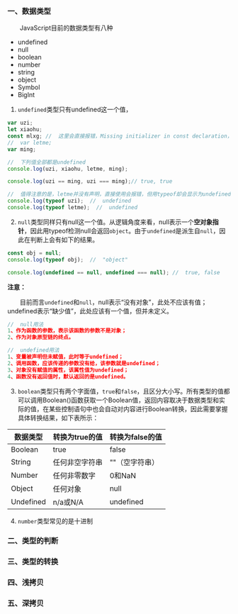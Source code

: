 ### 一、数据类型
&emsp;&emsp;JavaScript目前的数据类型有八种
- undefined
- null
- boolean
- number
- string
- object
- Symbol
- BigInt

1. `undefined`类型只有undefined这一个值，
```js
var uzi;
let xiaohu;
const mlxg; //  这里会直接报错，Missing initializer in const declaration，使用const需要一开始就赋值
//  var letme;
var ming;

//  下列值全部都是undefined
console.log(uzi, xiaohu, letme, ming);

console.log(uzi == ming, uzi === ming);// true, true

//  值得注意的是，letme并没有声明，直接使用会报错，但用typeof却会显示为undefined
console.log(typeof uzi);  //  undefined
console.log(typeof letme);  //  undefined
```

2. `null`类型同样只有null这一个值。从逻辑角度来看，null表示一个**空对象指针**，因此用typeof检测null会返回`object`。由于`undefined`是派生自`null`，因此在判断上会有如下的结果。
```js
const obj = null;
console.log(typeof obj);  //  "object"

console.log(undefined == null, undefined === null); //  true, false
```

**注意：**

&emsp;&emsp;目前而言`undefined`和`null`，null表示“没有对象”，此处不应该有值；undefined表示“缺少值”，此处应该有一个值，但并未定义。
```js
//  null用法
1、作为函数的参数，表示该函数的参数不是对象；
2、作为对象原型链的终点。

//  undefined用法
1、变量被声明但未赋值，此时等于undefined；
2、调用函数，应该传递的参数没有给，该参数就是undefined；
3、对象没有赋值的属性，该属性值为undefined；
4、函数没有返回值时，默认返回的是undefined。
```

3. `boolean`类型只有两个字面值，`true`和`false`，且区分大小写。所有类型的值都可以调用Boolean()函数获取一个Boolean值，返回内容取决于数据类型和实际的值，在某些控制语句中也会自动对内容进行Boolean转换，因此需要掌握具体转换结果，如下表所示：

| 数据类型 | 转换为true的值 | 转换为false的值 |
| --- | ------ | ---- |
| Boolean | true | false |
| String | 任何非空字符串 | ""（空字符串） |
| Number | 任何非零数字 | 0和NaN |
| Object | 任何对象 | null |
| Undefined | n/a或N/A | undefined |

4. `number`类型常见的是十进制
### 二、类型的判断



### 三、类型的转换



### 四、浅拷贝



### 五、深拷贝

